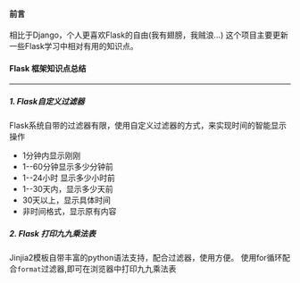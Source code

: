 #### 前言
相比于Django，个人更喜欢Flask的自由(我有翅膀，我贼浪...)
这个项目主要更新一些Flask学习中相对有用的知识点。


#### Flask 框架知识点总结
*****

##### 1. Flask自定义过滤器
Flask系统自带的过滤器有限，使用自定义过滤器的方式，来实现时间的智能显示操作
- 1分钟内显示刚刚
- 1--60分钟显示多少分钟前
- 1--24小时 显示多少小时前
- 1--30天内，显示多少天前
- 30天以上，显示具体时间
- 非时间格式，显示原有内容

##### 2. Flask 打印九九乘法表
Jinjia2模板自带丰富的python语法支持，配合过滤器，使用方便。
使用for循环配合`format`过滤器,即可在浏览器中打印九九乘法表